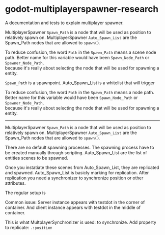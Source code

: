 # godot-multiplayerspawner-research
A documentation and tests to explain multiplayer spawner.

MultiplayerSpawner  `Spawn_Path`  is a node that will be used as position to relatively spawn on.
MultiplayerSpawner  `Auto_Spawn_List`  are the Spawn_Path nodes that are allowed to `spawn()`.

To reduce confusion, the word `Path` in the  `Spawn_Path` means a scene node path.
Better name for this variable would have been `Spawn_Node_Path` or `Spawner_Node_Path`,  
because it's really about selecting the node that will be used for spawning a entity.


`Spawn_Path` is a spawnpoint.
Auto_Spawn_List  is a whitelist that will trigger


To reduce confusion, the word `Path` in the  `Spawn_Path` means a node path.
Better name for this variable would have been `Spawn_Node_Path` or `Spawner_Node_Path`,  
because it's really about selecting the node that will be used for spawning a entity.

------------



MultiplayerSpawner  `Spawn_Path`  is a node that will be used as position to relatively spawn on.
MultiplayerSpawner  `Auto_Spawn_List`  are the Spawn_Path nodes that are allowed to `spawn()`.

There are no default spawning processes.
The spawning process have to be created manually through scripting.
Auto_Spawn_List are the list of entities scenes to be spawned.

Once you instatiate these scenes from Auto_Spawn_List, they are replicated and spawned.
Auto_Spawn_List is basicly marking for replication.
After replication you need a synchronizer to synchronize position or other attributes.

The regular setup is 

Common issue: 
Server instance appears with testdot in the corner of container.
And client instance appears with testdot  in the middle of container.

This is what MultplayerSynchronizer is used: to synchronize.
Add property to replicate: `.:position`
